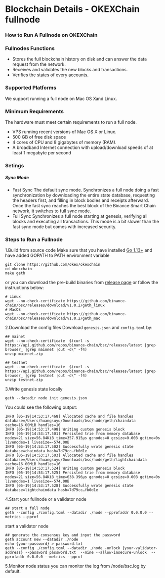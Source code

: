 # Blockchain Details - OKEXChain fullnode
### How to Run A Fullnode on OKEXChain
### Fullnodes Functions
- Stores the full blockchain history on disk and can answer the data request from the network.
- Receives and validates the new blocks and transactions.
- Verifies the states of every accounts.
### Supported Platforms
We support running a full node on Mac OS Xand Linux.
### Minimum Requirements
The hardware must meet certain requirements to run a full node.
- VPS running recent versions of Mac OS X or Linux.
- 500 GB of free disk space
- 4 cores of CPU and 8 gigabytes of memory (RAM).
- A broadband Internet connection with upload/download speeds of at least 1 megabyte per second
### Setings
##### Sync Mode
- Fast Sync
The default sync mode. Synchronizes a full node doing a fast synchronization by downloading the entire state database, requesting the headers first, and filling in block bodies and receipts afterward. Once the fast sync reaches the best block of the Binance Smart Chain network, it switches to full sync mode.
- Full Sync
Synchronizes a full node starting at genesis, verifying all blocks and executing all transactions. This mode is a bit slower than the fast sync mode but comes with increased security.
### Steps to Run a Fullnode
1.Build from source code
Make sure that you have installed [Go 1.13+](https://golang.org/doc/install) and have added GOPATH to PATH environment variable
```
git clone https://github.com/okex/okexchain
cd okexchain
make geth
```
or you can download the pre-build binaries from [release page](https://github.com/okex/okexchain/branches/stale) or follow the instructions below:
```
# Linux
wget --no-check-certificate https://github.com/binance-chain/bsc/releases/download/v1.0.2/geth_linux
# MacOS
wget --no-check-certificate https://github.com/binance-chain/bsc/releases/download/v1.0.2/geth_mac
```
2.Download the config files
Download `genesis.json` and `config.toml` by:
```
## mainet
wget --no-check-certificate  $(curl -s https://api.github.com/repos/binance-chain/bsc/releases/latest |grep browser_ |grep mainnet |cut -d\" -f4)
unzip mainnet.zip

## testnet
wget --no-check-certificate  $(curl -s https://api.github.com/repos/binance-chain/bsc/releases/latest |grep browser_ |grep testnet |cut -d\" -f4)
unzip testnet.zip
```
3.Write genesis state locally
```
geth --datadir node init genesis.json
```
You could see the following output:
```
INFO [05-19|14:53:17.468] Allocated cache and file handles         database=/Users/huangsuyu/Downloads/bsc/node/geth/chaindata cache=16.00MiB handles=16
INFO [05-19|14:53:17.498] Writing custom genesis block
INFO [05-19|14:53:17.501] Persisted trie from memory database      nodes=21 size=56.84KiB time=357.915µs gcnodes=0 gcsize=0.00B gctime=0s livenodes=1 livesize=-574.00B
INFO [05-19|14:53:17.502] Successfully wrote genesis state         database=chaindata hash=7d79cc…fb0d1e
INFO [05-19|14:53:17.503] Allocated cache and file handles         database=/Users/huangsuyu/Downloads/bsc/node/geth/lightchaindata cache=16.00MiB handles=16
INFO [05-19|14:53:17.524] Writing custom genesis block
INFO [05-19|14:53:17.525] Persisted trie from memory database      nodes=21 size=56.84KiB time=638.396µs gcnodes=0 gcsize=0.00B gctime=0s livenodes=1 livesize=-574.00B
INFO [05-19|14:53:17.528] Successfully wrote genesis state         database=lightchaindata hash=7d79cc…fb0d1e
```
4.Start your fullnode or a validator node
```
## start a full node
geth --config ./config.toml --datadir ./node --pprofaddr 0.0.0.0 --metrics --pprof
```
start a validator node
```
## generate the consensus key and input the password
geth account new --datadir ./node
echo {your-password} > password.txt
geth --config ./config.toml --datadir ./node -unlock {your-validator-address} --password password.txt  --mine --allow-insecure-unlock  --pprofaddr 0.0.0.0 --metrics --pprof
```
5.Monitor node status
you can monitor the log from /node/bsc.log by default.

